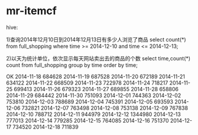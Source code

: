 # mr-itemcf


hive:



1)查询2014年12月10日到2014年12月13日有多少人浏览了商品
 select count(*) from full_shopping where time >= 2014-12-10 and time <= 2014-12-13;
 
2)以天为统计单位，依次显示每天网站卖出去的商品的个数
 select time,count(*) count from full_shopping group by time order by time;
 
 OK
 2014-11-18      684628
 2014-11-19      687528
 2014-11-20      672189
 2014-11-21      634122
 2014-11-22      668509
 2014-11-23      722978
 2014-11-24      718217
 2014-11-25      699413
 2014-11-26      679323
 2014-11-27      689855
 2014-11-28      658806
 2014-11-29      684442
 2014-11-30      751093
 2014-12-01      744363
 2014-12-02      753810
 2014-12-03      788689
 2014-12-04      745391
 2014-12-05      693593
 2014-12-06      732821
 2014-12-07      763498
 2014-12-08      753138
 2014-12-09      767838
 2014-12-10      788712
 2014-12-11      944979
 2014-12-12      1344980
 2014-12-13      777013
 2014-12-14      779285
 2014-12-15      764085
 2014-12-16      751370
 2014-12-17      734520
 2014-12-18      711839

